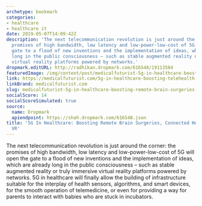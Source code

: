 ```yaml
---
archetype: bookmark
categories:
- healthcare
- healthcare it
date: 2019-05-07T14:09:42Z
description: 'The next telecommunication revolution is just around the corner: the
  promises of high bandwidth, low latency and low-power-low-cost of 5G will open the
  gate to a flood of new inventions and the implementation of ideas, which are already
  long in the public consciousness – such as stable augmented reality or truly immersive
  virtual reality platforms powered by networks.'
dropmark.editURL: http://radhikan.dropmark.com/616548/19113584
featuredImage: /img/content/post/medicalfuturist-5g-in-healthcare-boosting-remote-brain-surgeries-connected-health-or-medical-vr.jpg
link: https://medicalfuturist.com/5g-in-healthcare-boosting-telehealth-vr-connected-health
linkBrand: medicalfuturist.com
slug: medicalfuturist-5g-in-healthcare-boosting-remote-brain-surgeries-connected-health-or-medical-vr
socialScore: 14
socialScoreSimulated: true
source:
  name: Dropmark
  apiendpoint: https://shah.dropmark.com/616548.json
title: '5G In Healthcare: Boosting Remote Brain Surgeries, Connected Health, Or Medical
  VR'
---
```

The next telecommunication revolution is just around the corner: the promises of high bandwidth, low latency and low-power-low-cost of 5G will open the gate to a flood of new inventions and the implementation of ideas, which are already long in the public consciousness – such as stable augmented reality or truly immersive virtual reality platforms powered by networks. 5G in healthcare will finally allow the building of infrastructure suitable for the interplay of health sensors, algorithms, and smart devices, for the smooth operation of telemedicine, or even for providing a way for parents to interact with babies who are stuck in incubators.

